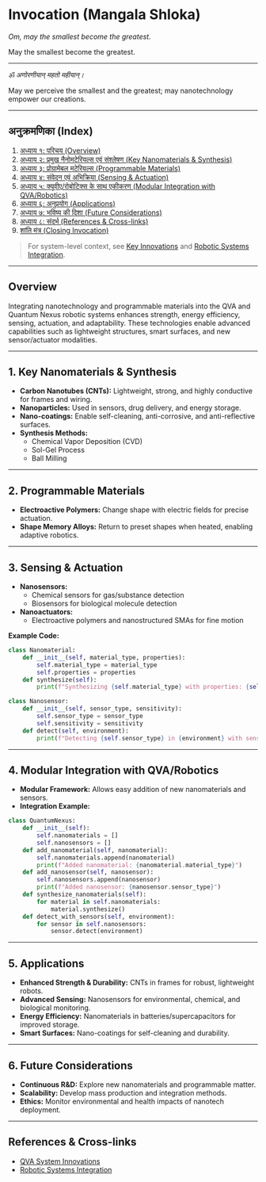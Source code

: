 # Invocation (Mangala Shloka)

_Om, may the smallest become the greatest._

May the smallest become the greatest.

---

_ॐ अणोरणीयान् महतो महीयान्।_

May we perceive the smallest and the greatest; may nanotechnology empower our creations.

---

## अनुक्रमणिका (Index)

1. [अध्याय १: परिचय (Overview)](#adhyaya-1)
2. [अध्याय २: प्रमुख नैनोमटेरियल्स एवं संश्लेषण (Key Nanomaterials & Synthesis)](#adhyaya-2)
3. [अध्याय ३: प्रोग्रामेबल मटेरियल्स (Programmable Materials)](#adhyaya-3)
4. [अध्याय ४: संवेदन एवं अभिक्रिया (Sensing & Actuation)](#adhyaya-4)
5. [अध्याय ५: क्यूवीए/रोबोटिक्स के साथ एकीकरण (Modular Integration with QVA/Robotics)](#adhyaya-5)
6. [अध्याय ६: अनुप्रयोग (Applications)](#adhyaya-6)
7. [अध्याय ७: भविष्य की दिशा (Future Considerations)](#adhyaya-7)
8. [अध्याय ८: संदर्भ (References & Cross-links)](#adhyaya-8)
9. [शांति मंत्र (Closing Invocation)](#shanti)


> For system-level context, see [Key Innovations](../overview_and_innovations.md#key-innovations) and [Robotic Systems Integration](./robotic_systems_integration.md#3a-nanotechnology--programmable-materials-integration).

---

## Overview
Integrating nanotechnology and programmable materials into the QVA and Quantum Nexus robotic systems enhances strength, energy efficiency, sensing, actuation, and adaptability. These technologies enable advanced capabilities such as lightweight structures, smart surfaces, and new sensor/actuator modalities.

---

## 1. Key Nanomaterials & Synthesis
- **Carbon Nanotubes (CNTs):** Lightweight, strong, and highly conductive for frames and wiring.
- **Nanoparticles:** Used in sensors, drug delivery, and energy storage.
- **Nano-coatings:** Enable self-cleaning, anti-corrosive, and anti-reflective surfaces.
- **Synthesis Methods:**
  - Chemical Vapor Deposition (CVD)
  - Sol-Gel Process
  - Ball Milling

---

## 2. Programmable Materials
- **Electroactive Polymers:** Change shape with electric fields for precise actuation.
- **Shape Memory Alloys:** Return to preset shapes when heated, enabling adaptive robotics.

---

## 3. Sensing & Actuation
- **Nanosensors:**
  - Chemical sensors for gas/substance detection
  - Biosensors for biological molecule detection
- **Nanoactuators:**
  - Electroactive polymers and nanostructured SMAs for fine motion

**Example Code:**
```python
class Nanomaterial:
    def __init__(self, material_type, properties):
        self.material_type = material_type
        self.properties = properties
    def synthesize(self):
        print(f"Synthesizing {self.material_type} with properties: {self.properties}")

class Nanosensor:
    def __init__(self, sensor_type, sensitivity):
        self.sensor_type = sensor_type
        self.sensitivity = sensitivity
    def detect(self, environment):
        print(f"Detecting {self.sensor_type} in {environment} with sensitivity: {self.sensitivity}")
```

---

## 4. Modular Integration with QVA/Robotics
- **Modular Framework:** Allows easy addition of new nanomaterials and sensors.
- **Integration Example:**
```python
class QuantumNexus:
    def __init__(self):
        self.nanomaterials = []
        self.nanosensors = []
    def add_nanomaterial(self, nanomaterial):
        self.nanomaterials.append(nanomaterial)
        print(f"Added nanomaterial: {nanomaterial.material_type}")
    def add_nanosensor(self, nanosensor):
        self.nanosensors.append(nanosensor)
        print(f"Added nanosensor: {nanosensor.sensor_type}")
    def synthesize_nanomaterials(self):
        for material in self.nanomaterials:
            material.synthesize()
    def detect_with_sensors(self, environment):
        for sensor in self.nanosensors:
            sensor.detect(environment)
```

---

## 5. Applications
- **Enhanced Strength & Durability:** CNTs in frames for robust, lightweight robots.
- **Advanced Sensing:** Nanosensors for environmental, chemical, and biological monitoring.
- **Energy Efficiency:** Nanomaterials in batteries/supercapacitors for improved storage.
- **Smart Surfaces:** Nano-coatings for self-cleaning and durability.

---

## 6. Future Considerations
- **Continuous R&D:** Explore new nanomaterials and programmable matter.
- **Scalability:** Develop mass production and integration methods.
- **Ethics:** Monitor environmental and health impacts of nanotech deployment.

---

## References & Cross-links
- [QVA System Innovations](../overview_and_innovations.md)
- [Robotic Systems Integration](./robotic_systems_integration.md)
